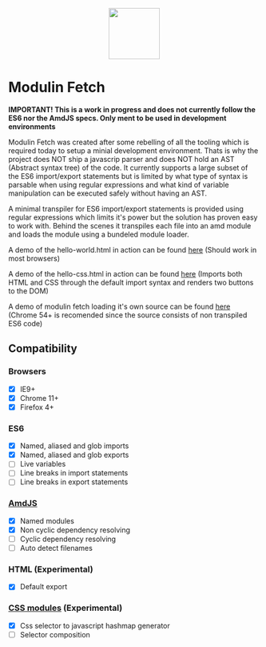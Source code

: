 <p align="center"><a><img width="102"src="https://github.com/RikardLegge/modulin/blob/master/resources/logo.png"></a></p>

# Modulin Fetch


__IMPORTANT! This is a work in progress and does not currently follow the ES6 nor the AmdJS specs. Only ment to be used in development environments__

Modulin Fetch was created after some rebelling of all the tooling which is required today to setup a minial development environment. Thats is why the project does NOT ship a javascrip parser and does NOT hold an AST (Abstract syntax tree) of the code. It currently supports a large subset of the ES6 import/export statements but is limited by what type of syntax is parsable when using regular expressions and what kind of variable manipulation can be executed safely without having an AST. 

A minimal transpiler for ES6 import/export statements is provided using regular expressions which limits it's power but the solution has proven easy to work with. Behind the scenes it transpiles each file into an amd module and loads the module using a bundeled module loader.

A demo of the hello-world.html in action can be found [here](https://www.legge.se/modulin/hello-world.html "legge.se") (Should work in most browsers)

A demo of the hello-css.html in action can be found [here](https://www.legge.se/modulin/hello-css.html "legge.se") (Imports both HTML and CSS through the default import syntax and renders two buttons to the DOM)

A demo of modulin fetch loading it's own source can be found [here](https://www.legge.se/modulin/test-load-self.html "legge.se") (Chrome 54+ is recomended since the source consists of non transpiled ES6 code)

## Compatibility

### Browsers
- [X] IE9+
- [X] Chrome 11+
- [X] Firefox 4+

### ES6 
- [x] Named, aliased and glob imports
- [x] Named, aliased and glob exports
- [ ] Live variables
- [ ] Line breaks in import statements
- [ ] Line breaks in export statements

### [AmdJS](https://github.com/amdjs/amdjs-api/blob/master/AMD.md) 
- [x] Named modules
- [x] Non cyclic dependency resolving
- [ ] Cyclic dependency resolving
- [ ] Auto detect filenames

### HTML (Experimental)
- [x] Default export

### [CSS modules](https://github.com/css-modules/css-modules) (Experimental)
- [X] Css selector to javascript hashmap generator
- [ ] Selector composition

